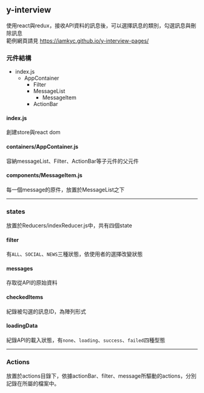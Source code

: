 ## y-interview

使用react與redux，接收API資料的訊息後，可以選擇訊息的類別，勾選訊息與刪除訊息  
範例網頁請見 https://iamkyc.github.io/y-interview-pages/

### 元件結構
* index.js
  * AppContainer
    * Filter
    * MessageList
      * MessageItem
    * ActionBar

#### index.js
創建store與react dom

#### containers/AppContainer.js
容納messageList、Filter、ActionBar等子元件的父元件

#### components/MessageItem.js
每一個message的原件，放置於MessageList之下  
  
---
### states
放置於Reducers/indexReducer.js中，共有四個state

#### filter
有`ALL`、`SOCIAL`、`NEWS`三種狀態，依使用者的選擇改變狀態

#### messages
存取從API的原始資料

#### checkedItems
紀錄被勾選的訊息ID，為陣列形式

#### loadingData
紀錄API的載入狀態，有`none`、`loading`、`success`、`failed`四種型態  
  
---
### Actions
放置於actions目錄下，依據actionBar、filter、message所驅動的actions，分別記錄在所屬的檔案中。

